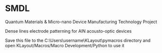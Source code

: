 # SMDL
Quantum Materials &amp; Micro-nano Device Manufacturing Technology Project 

  
Dense lines electrode patterning for AlN acousto-optic devices  

  
Save this file to the C:\Users\username\KLayout\pymacros directory and open KLayout/Macros/Macro Development/Python to use it
